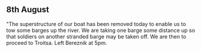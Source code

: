 ## 8th August

"The superstructure of our boat has been removed today to enable us to tow some barges up the river. We are taking one barge some distance up so that soldiers on another stranded barge may be taken off. We are then to proceed to Troitsa. Left Bereznik at 5pm.
